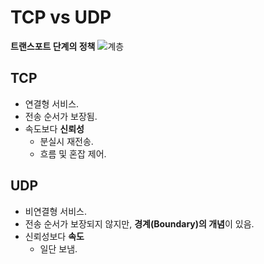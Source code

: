 # TCP vs UDP
**트랜스포트 단계의 정책**
![계층](https://github.com/Wseop/game-server-note/assets/18005580/00c05c58-fd46-4fea-8ac6-0c853a68659b)

## TCP
- 연결형 서비스.
- 전송 순서가 보장됨.
- 속도보다 **신뢰성**
  - 분실시 재전송.
  - 흐름 및 혼잡 제어.
## UDP
- 비연결형 서비스.
- 전송 순서가 보장되지 않지만, **경계(Boundary)의 개념**이 있음.
- 신뢰성보다 **속도**
  - 일단 보냄.
